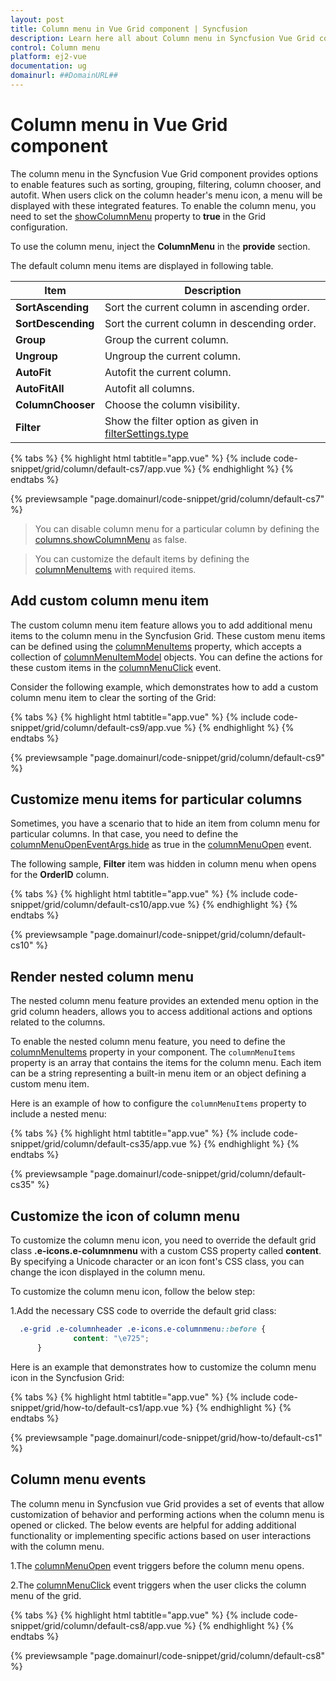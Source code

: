 ```yaml
---
layout: post
title: Column menu in Vue Grid component | Syncfusion
description: Learn here all about Column menu in Syncfusion Vue Grid component of Syncfusion Essential JS 2 and more.
control: Column menu 
platform: ej2-vue
documentation: ug
domainurl: ##DomainURL##
---
```


# Column menu in Vue Grid component

The column menu in the Syncfusion Vue Grid component provides options to enable features such as sorting, grouping, filtering, column chooser, and autofit. When users click on the column header's menu icon, a menu will be displayed with these integrated features. To enable the column menu, you need to set the [showColumnMenu](https://ej2.syncfusion.com/vue/documentation/api/grid/#showcolumnmenu) property to **true** in the Grid configuration.

To use the column menu, inject the **ColumnMenu** in the **provide** section.

The default column menu items are displayed in following table.

| Item               | Description                                                                                                                              |
| ------------------ | ---------------------------------------------------------------------------------------------------------------------------------------- |
| **SortAscending**  | Sort the current column in ascending order.                                                                                              |
| **SortDescending** | Sort the current column in descending order.                                                                                             |
| **Group**          | Group the current column.                                                                                                                |
| **Ungroup**        | Ungroup the current column.                                                                                                              |
| **AutoFit**        | Autofit the current column.                                                                                                              |
| **AutoFitAll**     | Autofit all columns.                                                                                                                     |
| **ColumnChooser**  | Choose the column visibility.                                                                                                            |
| **Filter**         | Show the filter option as given in [filterSettings.type](https://ej2.syncfusion.com/vue/documentation/api/grid/filterSettings/#type) |

{% tabs %}
{% highlight html tabtitle="app.vue" %}
{% include code-snippet/grid/column/default-cs7/app.vue %}
{% endhighlight %}
{% endtabs %}
        
{% previewsample "page.domainurl/code-snippet/grid/column/default-cs7" %}

> You can disable column menu for a particular column by defining the [columns.showColumnMenu](https://ej2.syncfusion.com/vue/documentation/api/grid/column/#showcolumnmenu) as false.

> You can customize the default items by defining the [columnMenuItems](https://ej2.syncfusion.com/vue/documentation/api/grid/#columnmenuitems) with required items.

## Add custom column menu item

The custom column menu item feature allows you to add additional menu items to the column menu in the Syncfusion Grid. These custom menu items can be defined using the [columnMenuItems](https://ej2.syncfusion.com/vue/documentation/api/grid/#columnmenuitems) property, which accepts a collection of [columnMenuItemModel](https://ej2.syncfusion.com/vue/documentation/api/grid/columnMenuItemModel/) objects. You can define the actions for these custom items in the [columnMenuClick](https://ej2.syncfusion.com/vue/documentation/api/grid/#columnmenuclick) event.

Consider the following example, which demonstrates how to add a custom column menu item to clear the sorting of the Grid:

{% tabs %}
{% highlight html tabtitle="app.vue" %}
{% include code-snippet/grid/column/default-cs9/app.vue %}
{% endhighlight %}
{% endtabs %}
        
{% previewsample "page.domainurl/code-snippet/grid/column/default-cs9" %}

## Customize menu items for particular columns

Sometimes, you have a scenario that to hide an item from column menu for particular columns. In that case, you need to define the [columnMenuOpenEventArgs.hide](https://ej2.syncfusion.com/vue/documentation/api/grid/columnMenuOpenEventArgs) as true in the [columnMenuOpen](https://ej2.syncfusion.com/vue/documentation/api/grid/#columnmenuopen) event.

The following sample, **Filter** item was hidden in column menu when opens for the **OrderID** column.

{% tabs %}
{% highlight html tabtitle="app.vue" %}
{% include code-snippet/grid/column/default-cs10/app.vue %}
{% endhighlight %}
{% endtabs %}
        
{% previewsample "page.domainurl/code-snippet/grid/column/default-cs10" %}

## Render nested column menu

The nested column menu feature provides an extended menu option in the grid column headers, allows you to access additional actions and options related to the columns.

To enable the nested column menu feature, you need to define the [columnMenuItems](https://ej2.syncfusion.com/vue/documentation/api/grid/#columnmenuitems) property in your component. The `columnMenuItems` property is an array that contains the items for the column menu. Each item can be a string representing a built-in menu item or an object defining a custom menu item.

Here is an example of how to configure the `columnMenuItems` property to include a nested menu:

{% tabs %}
{% highlight html tabtitle="app.vue" %}
{% include code-snippet/grid/column/default-cs35/app.vue %}
{% endhighlight %}
{% endtabs %}
        
{% previewsample "page.domainurl/code-snippet/grid/column/default-cs35" %}

## Customize the icon of column menu

To customize the column menu icon, you need to override the default grid class **.e-icons.e-columnmenu** with a custom CSS property called **content**. By specifying a Unicode character or an icon font's CSS class, you can change the icon displayed in the column menu.

To customize the column menu icon, follow the below step:

1.Add the necessary CSS code to override the default grid class:

```css
  .e-grid .e-columnheader .e-icons.e-columnmenu::before {
              content: "\e725";
      }
```

Here is an example that demonstrates how to customize the column menu icon in the Syncfusion Grid:


{% tabs %}
{% highlight html tabtitle="app.vue" %}
{% include code-snippet/grid/how-to/default-cs1/app.vue %}
{% endhighlight %}
{% endtabs %}
        
{% previewsample "page.domainurl/code-snippet/grid/how-to/default-cs1" %}

## Column menu events

The column menu in Syncfusion vue Grid provides a set of events that allow customization of behavior and performing actions when the column menu is opened or clicked. The below events are helpful for adding additional functionality or implementing specific actions based on user interactions with the column menu.

1.The [columnMenuOpen](https://ej2.syncfusion.com/vue/documentation/api/grid/#columnmenuopen) event triggers before the column menu opens.

2.The [columnMenuClick](https://ej2.syncfusion.com/vue/documentation/api/grid/#columnmenuclick) event triggers when the user clicks the column menu of the grid.

{% tabs %}
{% highlight html tabtitle="app.vue" %}
{% include code-snippet/grid/column/default-cs8/app.vue %}
{% endhighlight %}
{% endtabs %}
        
{% previewsample "page.domainurl/code-snippet/grid/column/default-cs8" %}
